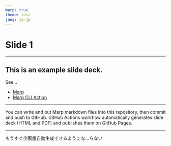 ```yaml
---
marp: true
theme: test
jang: ja-jp
---
```


# Slide 1 <!-- fit -->

---

## This is an example slide deck.

See...

- [Marp](https://marp.app/)
- [Marp CLI Action](https://github.com/KoharaKazuya/marp-cli-action)

---

You can write and put Marp markdown files into this repository, then commit and push to GitHub.
GitHub Actions workflow automatically generates slide deck (HTML and PDF) and publishes them on GitHub Pages.

---

もうすぐ企画書自動生成できるようにな…らない
